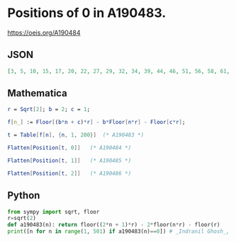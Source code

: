 # Positions of 0 in A190483\.
https://oeis.org/A190484
## JSON
```JSON
[3, 5, 10, 15, 17, 20, 22, 27, 29, 32, 34, 39, 44, 46, 51, 56, 58, 61, 63, 68, 73, 75, 80, 85, 87, 90, 92, 97, 99, 102, 104, 109, 114, 116, 119, 121, 126, 128, 131, 133, 138, 143, 145, 150, 155, 157, 160, 162, 167, 169, 172, 174, 179, 184, 186, 189, 191, 196, 198, 201, 203, 208, 213, 215]
```
## Mathematica
```Mathematica
r = Sqrt[2]; b = 2; c = 1;
```
```Mathematica
f[n_] := Floor[(b*n + c)*r] - b*Floor[n*r] - Floor[c*r];
```
```Mathematica
t = Table[f[n], {n, 1, 200}]  (* A190483 *)
```
```Mathematica
Flatten[Position[t, 0]]   (* A190484 *)
```
```Mathematica
Flatten[Position[t, 1]]   (* A190485 *)
```
```Mathematica
Flatten[Position[t, 2]]   (* A190486 *)
```
## Python
```Python
from sympy import sqrt, floor
r=sqrt(2)
def a190483(n): return floor((2*n + 1)*r) - 2*floor(n*r) - floor(r)
print([n for n in range(1, 501) if a190483(n)==0]) # _Indranil Ghosh_, Jul 02 2017
```
